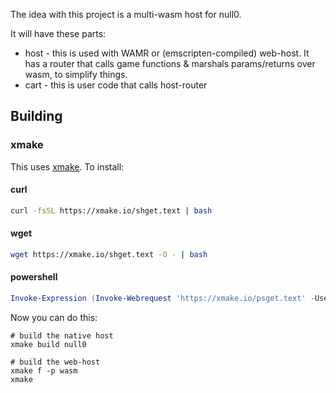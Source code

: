 The idea with this project is a multi-wasm host for null0.

It will have these parts:

- host - this is used with WAMR or (emscripten-compiled) web-host. It has a router that calls game functions & marshals params/returns over wasm, to simplify things.
- cart - this is user code that calls host-router


## Building

### xmake

This uses [xmake](https://xmake.io/). To install:

#### curl

```bash
curl -fsSL https://xmake.io/shget.text | bash
```

#### wget

```bash
wget https://xmake.io/shget.text -O - | bash
```

#### powershell

```powershell
Invoke-Expression (Invoke-Webrequest 'https://xmake.io/psget.text' -UseBasicParsing).Content
```

Now you can do this:

```
# build the native host
xmake build null0

# build the web-host
xmake f -p wasm
xmake
```
